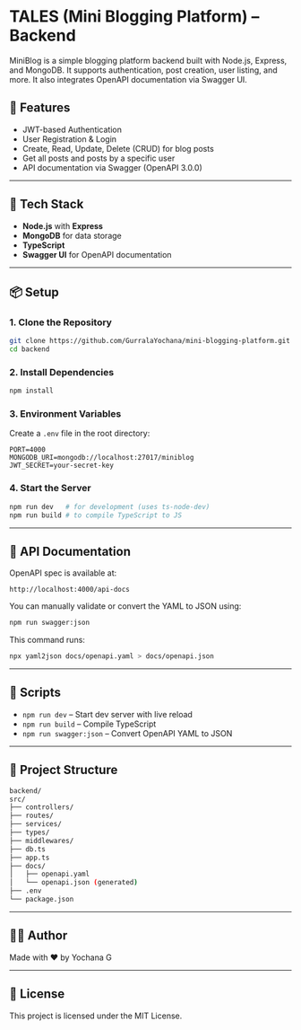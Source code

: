 # TALES (Mini Blogging Platform) – Backend

MiniBlog is a simple blogging platform backend built with Node.js, Express, and MongoDB. It supports authentication, post creation, user listing, and more. It also integrates OpenAPI documentation via Swagger UI.

## 🚀 Features

- JWT-based Authentication
- User Registration & Login
- Create, Read, Update, Delete (CRUD) for blog posts
- Get all posts and posts by a specific user
- API documentation via Swagger (OpenAPI 3.0.0)

---

## 🧱 Tech Stack

- **Node.js** with **Express**
- **MongoDB** for data storage
- **TypeScript**
- **Swagger UI** for OpenAPI documentation

---

## 📦 Setup

### 1. Clone the Repository

```bash
git clone https://github.com/GurralaYochana/mini-blogging-platform.git
cd backend
```

### 2. Install Dependencies

```bash
npm install
```

### 3. Environment Variables

Create a `.env` file in the root directory:

```env
PORT=4000
MONGODB_URI=mongodb://localhost:27017/miniblog
JWT_SECRET=your-secret-key
```

### 4. Start the Server

```bash
npm run dev   # for development (uses ts-node-dev)
npm run build # to compile TypeScript to JS
```

---

## 📘 API Documentation

OpenAPI spec is available at:

```
http://localhost:4000/api-docs
```

You can manually validate or convert the YAML to JSON using:

```bash
npm run swagger:json
```

This command runs:

```bash
npx yaml2json docs/openapi.yaml > docs/openapi.json
```

---

## 🧪 Scripts

- `npm run dev` – Start dev server with live reload
- `npm run build` – Compile TypeScript
- `npm run swagger:json` – Convert OpenAPI YAML to JSON

---

## 📁 Project Structure

```bash
backend/
src/
├── controllers/
├── routes/
├── services/
├── types/
├── middlewares/
├── db.ts
├── app.ts
├── docs/
│   ├── openapi.yaml
│   └── openapi.json (generated)
├── .env
└── package.json
```

---

## 🙋‍♂️ Author

Made with ❤️ by Yochana G

---

## 📄 License

This project is licensed under the MIT License.
